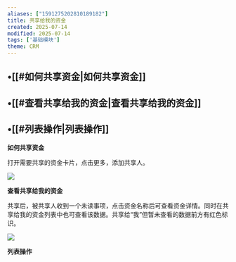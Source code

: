 ```yaml
---
aliases: ["1591275202810189182"]
title: 共享给我的资金
created: 2025-07-14
modified: 2025-07-14
tags: ['基础模块']
theme: CRM
---
```


## •[[#如何共享资金|如何共享资金]]

## •[[#查看共享给我的资金|查看共享给我的资金]]

## •[[#列表操作|列表操作]]

**如何共享资金**

打开需要共享的资金卡片，点击更多，添加共享人。

![](https://myhelpdoc.oss-cn-heyuan.aliyuncs.com/mdimages/3359acaa3c537dbd1352492888b6f7aa.jpg)

**查看共享给我的资金**

共享后，被共享人收到一个未读事项，点击资金名称后可查看资金详情。同时在共享给我的资金列表中也可查看该数据。共享给“我”但暂未查看的数据前方有红色标识。

![](https://myhelpdoc.oss-cn-heyuan.aliyuncs.com/mdimages/b4f6c9271d0e6884b4acb138351d0129.jpg)

**列表操作**

